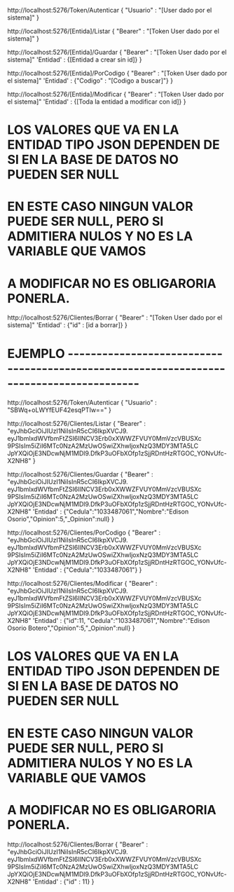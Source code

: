 http://localhost:5276/Token/Autenticar
{
    "Usuario" : "[User dado por el sistema]"
}

http://localhost:5276/[Entida]/Listar
{
"Bearer" : "[Token User dado por el sistema]"
}

http://localhost:5276/[Entida]/Guardar
{
    "Bearer" : "[Token User dado por el sistema]"
    'Entidad' : {[Entidad a crear sin id]}
}

http://localhost:5276/[Entida]/PorCodigo
{
    "Bearer" : "[Token User dado por el sistema]"
    'Entidad' : {"Codigo" : "[Codigo a buscar]"}
}

http://localhost:5276/[Entida]/Modificar
{
    "Bearer" : "[Token User dado por el sistema]"
    'Entidad' : {[Toda la entidad a modificar con id]}
} 
# LOS VALORES QUE VA EN LA ENTIDAD TIPO JSON DEPENDEN DE SI EN LA BASE DE DATOS NO PUEDEN SER NULL
# EN ESTE CASO NINGUN VALOR PUEDE SER NULL, PERO SI ADMITIERA NULOS Y NO ES LA VARIABLE QUE VAMOS
# A MODIFICAR NO ES OBLIGARORIA PONERLA.

http://localhost:5276/Clientes/Borrar
{
    "Bearer" : "[Token User dado por el sistema]"
    'Entidad' : {"id" : [id a borrar]}
}

# EJEMPLO ----------------------------------------------------------------------------------------

http://localhost:5276/Token/Autenticar
{
    "Usuario" : "SBWq+oLWYfEUF42esqPTIw=="
}

http://localhost:5276/Clientes/Listar
{
"Bearer" : "eyJhbGciOiJIUzI1NiIsInR5cCI6IkpXVCJ9.
            eyJ1bmlxdWVfbmFtZSI6IlNCV3Erb0xXWWZFVUY0MmVzcVBUSXc
            9PSIsIm5iZiI6MTc0NzA2MzUwOSwiZXhwIjoxNzQ3MDY3MTA5LC
            JpYXQiOjE3NDcwNjM1MDl9.DfkP3uOFbXOfp1zSjjRDntHzRTGOC_YONvUfc-X2NH8"
}

http://localhost:5276/Clientes/Guardar
{
    "Bearer" : "eyJhbGciOiJIUzI1NiIsInR5cCI6IkpXVCJ9.
            eyJ1bmlxdWVfbmFtZSI6IlNCV3Erb0xXWWZFVUY0MmVzcVBUSXc
            9PSIsIm5iZiI6MTc0NzA2MzUwOSwiZXhwIjoxNzQ3MDY3MTA5LC
            JpYXQiOjE3NDcwNjM1MDl9.DfkP3uOFbXOfp1zSjjRDntHzRTGOC_YONvUfc-X2NH8"
    'Entidad' : {"Cedula":"1033487061","Nombre":"Edison Osorio","Opinion":5,"_Opinion":null}
}

http://localhost:5276/Clientes/PorCodigo
{
    "Bearer" : "eyJhbGciOiJIUzI1NiIsInR5cCI6IkpXVCJ9.
            eyJ1bmlxdWVfbmFtZSI6IlNCV3Erb0xXWWZFVUY0MmVzcVBUSXc
            9PSIsIm5iZiI6MTc0NzA2MzUwOSwiZXhwIjoxNzQ3MDY3MTA5LC
            JpYXQiOjE3NDcwNjM1MDl9.DfkP3uOFbXOfp1zSjjRDntHzRTGOC_YONvUfc-X2NH8"
    'Entidad' : {"Cedula":"1033487061"}
}

http://localhost:5276/Clientes/Modificar
{
    "Bearer" : "eyJhbGciOiJIUzI1NiIsInR5cCI6IkpXVCJ9.
            eyJ1bmlxdWVfbmFtZSI6IlNCV3Erb0xXWWZFVUY0MmVzcVBUSXc
            9PSIsIm5iZiI6MTc0NzA2MzUwOSwiZXhwIjoxNzQ3MDY3MTA5LC
            JpYXQiOjE3NDcwNjM1MDl9.DfkP3uOFbXOfp1zSjjRDntHzRTGOC_YONvUfc-X2NH8"
    'Entidad' : {"id":11, "Cedula":"1033487061","Nombre":"Edison Osorio Botero","Opinion":5,"_Opinion":null}
} 
# LOS VALORES QUE VA EN LA ENTIDAD TIPO JSON DEPENDEN DE SI EN LA BASE DE DATOS NO PUEDEN SER NULL
# EN ESTE CASO NINGUN VALOR PUEDE SER NULL, PERO SI ADMITIERA NULOS Y NO ES LA VARIABLE QUE VAMOS
# A MODIFICAR NO ES OBLIGARORIA PONERLA.

http://localhost:5276/Clientes/Borrar
{
    "Bearer" : "eyJhbGciOiJIUzI1NiIsInR5cCI6IkpXVCJ9.
            eyJ1bmlxdWVfbmFtZSI6IlNCV3Erb0xXWWZFVUY0MmVzcVBUSXc
            9PSIsIm5iZiI6MTc0NzA2MzUwOSwiZXhwIjoxNzQ3MDY3MTA5LC
            JpYXQiOjE3NDcwNjM1MDl9.DfkP3uOFbXOfp1zSjjRDntHzRTGOC_YONvUfc-X2NH8"
    'Entidad' : {"id" : 11}
}
